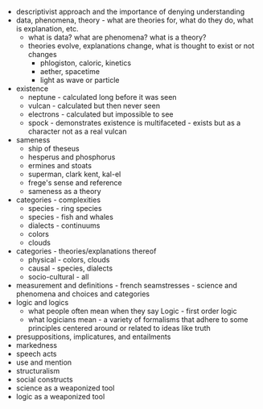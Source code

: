 - descriptivist approach and the importance of denying understanding
- data, phenomena, theory - what are theories for, what do they do, what is explanation, etc.
  - what is data? what are phenomena? what is a theory?
  - theories evolve, explanations change, what is thought to exist or not changes
    - phlogiston, caloric, kinetics
    - aether, spacetime
    - light as wave or particle
- existence
  - neptune - calculated long before it was seen
  - vulcan - calculated but then never seen
  - electrons - calculated but impossible to see
  - spock - demonstrates existence is multifaceted - exists but as a character not as a real vulcan
- sameness
  - ship of theseus
  - hesperus and phosphorus
  - ermines and stoats
  - superman, clark kent, kal-el
  - frege's sense and reference
  - sameness as a theory
- categories - complexities
  - species - ring species
  - species - fish and whales
  - dialects - continuums
  - colors
  - clouds
- categories - theories/explanations thereof
  - physical - colors, clouds
  - causal - species, dialects
  - socio-cultural - all
- measurement and definitions - french seamstresses - science and phenomena and choices and categories
- logic and logics
  - what people often mean when they say Logic - first order logic
  - what logicians mean - a variety of formalisms that adhere to some principles centered around or related to ideas like truth
- presuppositions, implicatures, and entailments
- markedness
- speech acts
- use and mention
- structuralism
- social constructs
- science as a weaponized tool
- logic as a weaponized tool
